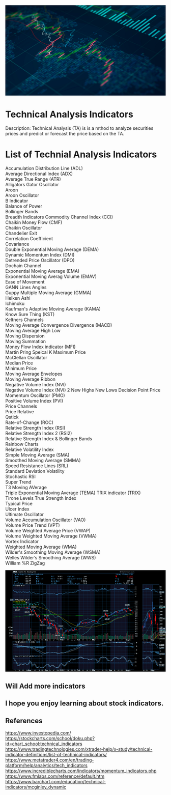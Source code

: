 <img src="Stock_Market01.png">

# Technical Analysis Indicators
Description: Technical Analysis (TA) is is a mthod to analyze securities prices and predict or forecast the price based on the TA.

# List of Technial Analysis Indicators  

Accumulation Distribution Line (ADL)  
Average Directional Index (ADX)  
Average True Range (ATR)  
Alligators Gator Oscillator  
Aroon  
Aroon Oscillator  
B Indicator  
Balance of Power  
Bollinger Bands  
Breadth Indicators 
Commodity Channel Index (CCI)  
Chaikin Money Flow (CMF)  
Chaikin Oscillator  
Chandelier Exit  
Correlation Coefficient  
Covariance  
Double Exponential Moving Average (DEMA)  
Dynamic Momentum Index (DMI)  
Detrended Price Oscillator (DPO)  
Dochain Channel  
Exponential Moving Average (EMA)  
Exponential Moving Averag Volume (EMAV)  
Ease of Movement    
GANN Lines Angles  
Guppy Multiple Moving Average (GMMA)  
Heiken Ashi  
Ichimoku  
Kaufman's Adaptive Moving Average (KAMA)  
Know Sure Thing (KST)  
Keltners Channels  
Moving Average Convergence Divergence (MACD)  
Moving Average High Low  
Moving Dispersion  
Moving Summation  
Money Flow Index indicator (MFI)  
Martin Pring Speical K 
Maximum Price  
McClellan Oscillator  
Median Price  
Minimum Price  
Moving Average Envelopes  
Moving Average Ribbon  
Negative Volume Index (NVI)  
Negative Volume Index (NVI) 2
New Highs New Lows 
Decision Point Price Momentum Oscillator (PMO)  
Positive Volume Index (PVI)  
Price Channels  
Price Relative  
Qstick  
Rate-of-Change (ROC)  
Relative Strength Index (RSI)  
Relative Strength Index 2 (RSI2)  
Relative Strength Index & Bollinger Bands  
Rainbow Charts  
Relative Volatility Index  
Simple Moving Average (SMA)  
Smoothed Moving Average (SMMA)  
Speed Resistance Lines (SRL)   
Standard Deviation Volatility  
Stochastic RSI  
Super Trend  
T3 Moving AVerage  
Triple Exponential Moving Average (TEMA)
TRIX indicator (TRIX)  
Tirone Levels 
True Strength Index  
Typical Price  
Ulcer Index  
Ultimate Oscillator  
Volume Accumulation Oscillator (VAO)  
Volume Price Trend (VPT)  
Volume Weighted Average Price (VWAP)  
Volume Weighted Moving Average (VWMA)  
Vortex Indicator  
Weighted Moving Average (WMA)  
Wilder's Smoothing Moving Average (WSMA)  
Welles Wilder’s Smoothing Average (WWS)  
William %R
ZigZag

<img src="StockIndicators.png">

## Will Add more indicators

## I hope you enjoy learning about stock indicators.

## References
https://www.investopedia.com/  
https://stockcharts.com/school/doku.php?id=chart_school:technical_indicators  
https://www.tradingtechnologies.com/xtrader-help/x-study/technical-indicator-definitions/list-of-technical-indicators/  
https://www.metatrader4.com/en/trading-platform/help/analytics/tech_indicators  
https://www.incrediblecharts.com/indicators/momentum_indicators.php  
https://www.fmlabs.com/reference/default.htm  
https://www.barchart.com/education/technical-indicators/mcginley_dynamic  


